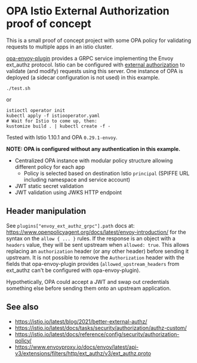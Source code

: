 # OPA Istio External Authorization proof of concept

This is a small proof of concept project with some OPA policy for validating requests to multiple apps in an istio cluster.

[opa-envoy-plugin](https://github.com/open-policy-agent/opa-envoy-plugin) provides a GRPC service implementing the Envoy ext_authz protocol. Istio can be configured with [external authorization](https://istio.io/latest/docs/tasks/security/authorization/authz-custom/) to validate (and modify) requests using this server. One instance of OPA is deployed (a sidecar configuration is not used) in this example.

```
./test.sh
```

or

```
istioctl operator init
kubectl apply -f istiooperator.yaml
# Wait for Istio to come up, then:
kustomize build . | kubectl create -f -
```

Tested with Istio 1.10.1 and OPA `0.29.1-envoy`.

**NOTE: OPA is configured without any authentication in this example.**

- Centralized OPA instance with modular policy structure allowing different policy for each app
  - Policy is selected based on destination Istio `principal` (SPIFFE URL including namespace and service account)
- JWT static secret validation
- JWT validation using JWKS HTTP endpoint

## Header manipulation

See `plugins["envoy_ext_authz_grpc"].path` docs at: https://www.openpolicyagent.org/docs/latest/envoy-introduction/ for the syntax on the `allow { ... }` rules. If the response is an object with a `headers` value, they will be sent upstream when `allowed: true`. This allows replacing an `authorization` header (or any other header) before sending it upstream. It is not possible to remove the `Authorization` header with the fields that opa-envoy-plugin provides (`allowed_upstream_headers` from ext_authz can't be configured with opa-envoy-plugin).

Hypothetically, OPA could accept a JWT and swap out credentials something else before sending them onto an upstream application.

## See also

- https://istio.io/latest/blog/2021/better-external-authz/
- https://istio.io/latest/docs/tasks/security/authorization/authz-custom/
- https://istio.io/latest/docs/reference/config/security/authorization-policy/
- https://www.envoyproxy.io/docs/envoy/latest/api-v3/extensions/filters/http/ext_authz/v3/ext_authz.proto
